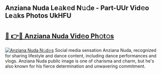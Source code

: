 ## Anziana Nuda Le𝚊k𝚎d N𝚞𝚍e - Part-UUr Vid𝚎o Le𝚊ks Photos UkHFU

# <h2><a href="http://fbfhn4.evod.top/?m=Anziana+Nuda">🔗 👉🔴 Anziana Nuda Vid𝚎o Ph𝚘t𝚘s</a></h2>

[![Anziana Nuda N𝚞d𝚎s](https://i.imgur.com/8V9OHl7.gif)](http://fbfhn4.evod.top/?m=Anziana+Nuda)
Social media sensation Anziana Nuda, recognized for sharing lifestyle and dance content, including dance performances and vlogs. Anziana Nuda public image is one of charisma and charm, but he's also known for his fierce determination and unwavering commitment. 
